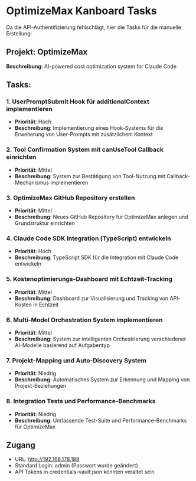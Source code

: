 # OptimizeMax Kanboard Tasks

Da die API-Authentifizierung fehlschlägt, hier die Tasks für die manuelle Erstellung:

## Projekt: OptimizeMax
**Beschreibung**: AI-powered cost optimization system for Claude Code

## Tasks:

### 1. UserPromptSubmit Hook für additionalContext implementieren
- **Priorität**: Hoch
- **Beschreibung**: Implementierung eines Hook-Systems für die Erweiterung von User-Prompts mit zusätzlichem Kontext

### 2. Tool Confirmation System mit canUseTool Callback einrichten
- **Priorität**: Mittel
- **Beschreibung**: System zur Bestätigung von Tool-Nutzung mit Callback-Mechanismus implementieren

### 3. OptimizeMax GitHub Repository erstellen
- **Priorität**: Mittel
- **Beschreibung**: Neues GitHub Repository für OptimizeMax anlegen und Grundstruktur einrichten

### 4. Claude Code SDK Integration (TypeScript) entwickeln
- **Priorität**: Hoch
- **Beschreibung**: TypeScript SDK für die Integration mit Claude Code entwickeln

### 5. Kostenoptimierungs-Dashboard mit Echtzeit-Tracking
- **Priorität**: Mittel
- **Beschreibung**: Dashboard zur Visualisierung und Tracking von API-Kosten in Echtzeit

### 6. Multi-Model Orchestration System implementieren
- **Priorität**: Mittel
- **Beschreibung**: System zur intelligenten Orchestrierung verschiedener AI-Modelle basierend auf Aufgabentyp

### 7. Projekt-Mapping und Auto-Discovery System
- **Priorität**: Niedrig
- **Beschreibung**: Automatisches System zur Erkennung und Mapping von Projekt-Beziehungen

### 8. Integration Tests und Performance-Benchmarks
- **Priorität**: Niedrig
- **Beschreibung**: Umfassende Test-Suite und Performance-Benchmarks für OptimizeMax

## Zugang
- URL: http://192.168.178.188
- Standard Login: admin (Passwort wurde geändert)
- API Tokens in credentials-vault.json könnten veraltet sein
